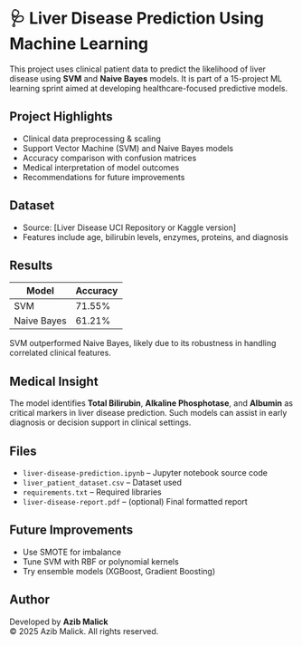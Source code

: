 # 🩺 Liver Disease Prediction Using Machine Learning

This project uses clinical patient data to predict the likelihood of liver disease using **SVM** and **Naive Bayes** models. It is part of a 15-project ML learning sprint aimed at developing healthcare-focused predictive models.

## Project Highlights
- Clinical data preprocessing & scaling
- Support Vector Machine (SVM) and Naive Bayes models
- Accuracy comparison with confusion matrices
- Medical interpretation of model outcomes
- Recommendations for future improvements

## Dataset
- Source: [Liver Disease UCI Repository or Kaggle version]
- Features include age, bilirubin levels, enzymes, proteins, and diagnosis

## Results

| Model          | Accuracy |
|----------------|----------|
| SVM            | 71.55%   |
| Naive Bayes    | 61.21%   |

SVM outperformed Naive Bayes, likely due to its robustness in handling correlated clinical features.

## Medical Insight

The model identifies **Total Bilirubin**, **Alkaline Phosphotase**, and **Albumin** as critical markers in liver disease prediction. Such models can assist in early diagnosis or decision support in clinical settings.

## Files

- `liver-disease-prediction.ipynb` – Jupyter notebook source code  
- `liver_patient_dataset.csv` – Dataset used  
- `requirements.txt` – Required libraries  
- `liver-disease-report.pdf` – (optional) Final formatted report

## Future Improvements

- Use SMOTE for imbalance  
- Tune SVM with RBF or polynomial kernels  
- Try ensemble models (XGBoost, Gradient Boosting)

## Author

Developed by **Azib Malick**  
© 2025 Azib Malick. All rights reserved.
